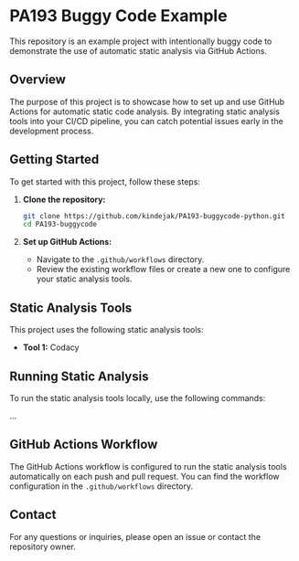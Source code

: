 # PA193 Buggy Code Example

This repository is an example project with intentionally buggy code to demonstrate the use of automatic static analysis via GitHub Actions.

## Overview

The purpose of this project is to showcase how to set up and use GitHub Actions for automatic static code analysis. By integrating static analysis tools into your CI/CD pipeline, you can catch potential issues early in the development process.

## Getting Started

To get started with this project, follow these steps:

1. **Clone the repository:**
    ```sh
    git clone https://github.com/kindejak/PA193-buggycode-python.git
    cd PA193-buggycode
    ```

2. **Set up GitHub Actions:**
    - Navigate to the `.github/workflows` directory.
    - Review the existing workflow files or create a new one to configure your static analysis tools.

## Static Analysis Tools

This project uses the following static analysis tools:

- **Tool 1:** Codacy

## Running Static Analysis

To run the static analysis tools locally, use the following commands:

...

## GitHub Actions Workflow

The GitHub Actions workflow is configured to run the static analysis tools automatically on each push and pull request. You can find the workflow configuration in the `.github/workflows` directory.

## Contact

For any questions or inquiries, please open an issue or contact the repository owner.
